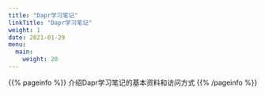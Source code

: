 ```yaml
---
title: "Dapr学习笔记"
linkTitle: "Dapr学习笔记"
weight: 1
date: 2021-01-29
menu:
  main:
    weight: 20
---
```


{{% pageinfo %}}
介绍Dapr学习笔记的基本资料和访问方式
{{% /pageinfo %}}




